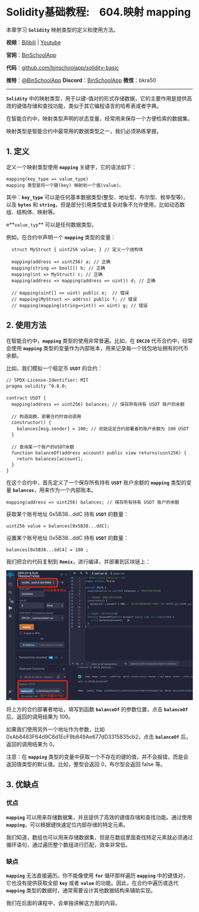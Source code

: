 # Solidity基础教程:&nbsp;&nbsp;&nbsp;&nbsp;604.映射 mapping

本章学习 **`Solidity`** 映射类型的定义和使用方法。

**视频**：[Bilibili](https://#)  |  [Youtube](https://www.youtube.com/@BinSchoolApp)

**官网**：[BinSchoolApp](https://binschool.app)

**代码**：[github.com/binschoolapp/solidity-basic](https://github.com/binschoolapp/solidity-basic)

**推特**：[@BinSchoolApp](https://twitter.com/BinSchoolApp)    **Discord**：[BinSchoolApp](https://discord.gg/PB2YEvggWq)   **微信**：bkra50 

----- 
**`Solidity`** 中的映射类型，用于以键-值对的形式存储数据，它的主要作用是提供高效的键值存储和查找功能，类似于其它编程语言的哈希表或者字典。

在智能合约中，映射类型声明的状态变量，经常用来保存一个方便检索的数据集。

映射类型是智能合约中最常用的数据类型之一，我们必须熟练掌握。

## 1. 定义
定义一个映射类型使用 **`mapping`** 关键字，它的语法如下：

```solidity
mapping(key_type => value_type)
mapping 类型是将一个键(key) 映射到一个值(value)。 
```

其中：**`key_type`** 可以是任何基本数据类型(整型、地址型、布尔型、枚举型等)，以及 **`bytes`** 和 **`string`**，但是部分引用类型或复杂对象不允许使用，比如动态数组、结构体、映射等。

e**`value_typ`** 可以是任何数据类型。

例如，在合约中声明一个 **`mapping`** 类型的变量：

```solidity
  struct MyStruct { uint256 value; } // 定义一个结构体

  mapping(address => uint256) a; // 正确
  mapping(string => bool[]) b; // 正确
  mapping(int => MyStruct) c; // 正确
  mapping(address => mapping(address => uint)) d; // 正确

  // mapping(uint[] => uint) public e;  // 错误
  // mapping(MyStruct => addrss) public f; // 错误
  // mapping(mapping(string=>int)) => uint) g; // 错误
```

## 2. 使用方法

在智能合约中，**`mapping`** 类型的使用非常普遍。比如，在 **`ERC20`** 代币合约中，经常会使用 **`mapping`** 类型的变量作为内部账本，用来记录每一个钱包地址拥有的代币余额。

比如，我们模拟一个稳定币 **`USDT`** 的合约：

```solidity
// SPDX-License-Identifier: MIT
pragma solidity ^0.8.0;

contract USDT {
  mapping(address => uint256) balances; // 保存所有持有 USDT 账户的余额
  
  // 构造函数，部署合约时自动调用
  constructor() {
    balances[msg.sender] = 100; // 初始设定合约部署者的账户余额为 100 USDT
  }

  // 查询某一个账户的USDT余额
  function balanceOf(address account) public view returns(uint256) {
    return balances[account];
  }
}
```

在这个合约中，首先定义了一个保存所有持有 **`USDT`** 账户余额的 **`mapping`** 类型的变量 **`balances`**，用来作为一个内部账本。

```solidity
mapping(address => uint256) balances; // 保存所有持有 USDT 账户的余额
```

获取某个账号地址 0x5B38...ddC 持有 **`USDT`** 的数量：

```solidity
uint256 value = balances[0x5B38...ddC];
```

设置某个账号地址 0x5B38...ddC 持有 **`USDT`** 的数量：

```solidity
balances[0x5B38...ddC4] = 100 ;
```

我们把合约代码复制到 **`Remix`**，进行编译，并部署到区块链上：

<p align="center"><img src="./img/mapping-usdt.png" align="middle" width="800px"/></p>

将上方的合约部署者地址，填写到函数 **`balanceOf`** 的参数位置，点击 **`balanceOf`** 后，返回的调用结果为 100。

如果我们使用另外一个地址作为参数，比如 0xAb8483F64d9C6d1EcF9b849Ae677dD3315835cb2，点击 **`balanceOf`** 后，返回的调用结果为 0。

注意：在 **`mapping`** 类型的变量中获取一个不存在的键的值，并不会报错，而是会返回值类型的默认值。比如，整型会返回 0，布尔型会返回 false 等。


## 3. 优缺点

### 优点

**`mapping`** 可以用来存储数据集，并且提供了高效的键值存储和查找功能。通过使用 **`mapping`**，可以根据键快速定位内部存储的特定元素。

我们知道，数组也可以用来存储数据集，但是在数组里面查找特定元素就必须通过循环语句，通过遍历整个数组进行匹配，效率非常低。

### 缺点

**`mapping`** 无法直接遍历。你不能像使用 **`for`** 循环那样遍历 **`mapping`** 中的键值对，它也没有提供获取全部 **`key`** 或者 **`value`** 的功能。因此，在合约中遍历或迭代 **`mapping`** 类型的数据时，通常需要设计其他数据结构来辅助实现。

我们在后面的课程中，会单独讲解这方面的内容。
